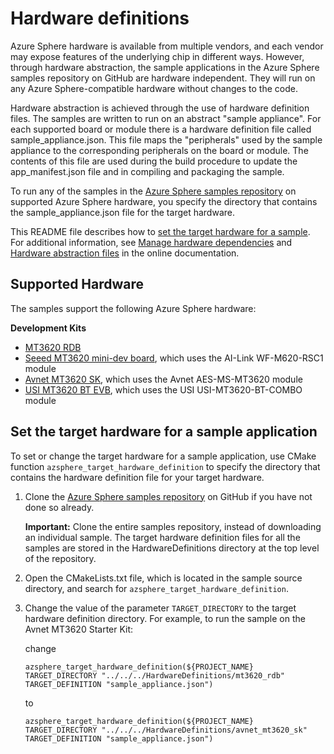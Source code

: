 # Hardware definitions

Azure Sphere hardware is available from multiple vendors, and each vendor may expose features of the underlying chip in different ways. However, through hardware abstraction, the sample applications in the Azure Sphere samples repository on GitHub are hardware independent. They will run on any Azure Sphere-compatible hardware without changes to the code.

Hardware abstraction is achieved through the use of hardware definition files. The samples are written to run on an abstract "sample appliance". For each supported board or module there is a hardware definition file called sample_appliance.json.
This file maps the "peripherals" used by the sample appliance to the corresponding peripherals on the board or module. The contents of this file are used during the build procedure to update the app_manifest.json file and in compiling and packaging the sample.

To run any of the samples in the [Azure Sphere samples repository](https://github.com/Azure/azure-sphere-samples) on supported Azure Sphere hardware, you specify the directory that contains the sample_appliance.json file for the target hardware.

This README file describes how to [set the target hardware for a sample](#set-the-target-hardware-for-a-sample-application). For additional information, see [Manage hardware dependencies](https://docs.microsoft.com/azure-sphere/app-development/manage-hardware-dependencies) and [Hardware abstraction files](https://review.docs.microsoft.com/azure-sphere/hardware/hardware-abstraction) in the online documentation. 

## Supported Hardware

The samples support the following Azure Sphere hardware:

**Development Kits**

- [MT3620 RDB](mt3620_rdb/)
- [Seeed MT3620 mini-dev board](seeed_mt3620_mdb/), which uses the AI-Link WF-M620-RSC1 module
- [Avnet MT3620 SK](avnet_mt3620_sk/), which uses the Avnet AES-MS-MT3620 module
- [USI MT3620 BT EVB](usi_mt3620_bt_evb/), which uses the USI USI-MT3620-BT-COMBO module

## Set the target hardware for a sample application

To set or change the target hardware for a sample application, use CMake function `azsphere_target_hardware_definition` to specify the directory that contains the hardware definition file for your target hardware.

1. Clone the [Azure Sphere samples repository](https://github.com/Azure/azure-sphere-samples) on GitHub if you have not done so already.

   **Important:** Clone the entire samples repository, instead of downloading an individual sample. The target hardware definition files for all the samples are stored in the HardwareDefinitions directory at the top level of the repository.

1. Open the CMakeLists.txt file, which is located in the sample source directory, and search for `azsphere_target_hardware_definition`.

1. Change the value of the parameter `TARGET_DIRECTORY` to the target hardware definition directory. For example, to run the sample on the Avnet MT3620 Starter Kit: 

   change 
   
   `azsphere_target_hardware_definition(${PROJECT_NAME} TARGET_DIRECTORY "../../../HardwareDefinitions/mt3620_rdb" TARGET_DEFINITION "sample_appliance.json")`

   to 
   
   `azsphere_target_hardware_definition(${PROJECT_NAME} TARGET_DIRECTORY "../../../HardwareDefinitions/avnet_mt3620_sk" TARGET_DEFINITION "sample_appliance.json")`

